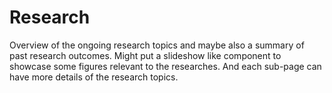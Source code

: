 <h1> Research </h1>

Overview of the ongoing research topics and maybe also a summary of past research outcomes. Might put a slideshow like component to showcase some figures relevant to the researches. And each sub-page can have more details of the research topics.






